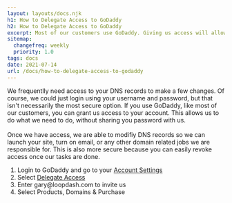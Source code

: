 ```yaml
---
layout: layouts/docs.njk
h1: How to Delegate Access to GoDaddy
h2: How to Delegate Access to GoDaddy
excerpt: Most of our customers use GoDaddy. Giving us access will allow us to add the appropriate DNS records without sharing your password
sitemap:
  changefreq: weekly
  priority: 1.0
tags: docs
date: 2021-07-14
url: /docs/how-to-delegate-access-to-godaddy
---
```


<p class="mb-5">We frequentlly need access to your DNS records to make a few changes. Of course, we could just login using your username and password, but that isn't necessarily the most secure option. If you use GoDaddy, like most of our customers, you can grant us access to your account. This allows us to do what we need to do, without sharing you password with us. <br/><br/>Once we have access, we are able to modifiy DNS records so we can launch your site, turn on email, or any other domain related jobs we are responsible for.
This is also more secure because you can easily revoke access once our tasks are done. </p>

<ol class="list-decimal list-inside">
  <li>Login to GoDaddy and go to your <a href="https://account.godaddy.com/">Account Settings</a></li>
  <li>Select <a href="https://account.godaddy.com/access">Delegate Access</a></li>
  <li>Enter <span class="font-bold">gary@loopdash.com</span> to invite us</li>
  <li>Select <span class="font-bold">Products, Domains & Purchase</span></li>
</ol>



